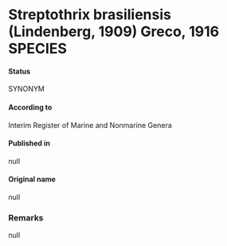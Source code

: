 # Streptothrix brasiliensis (Lindenberg, 1909) Greco, 1916 SPECIES

#### Status
SYNONYM

#### According to
Interim Register of Marine and Nonmarine Genera

#### Published in
null

#### Original name
null

### Remarks
null